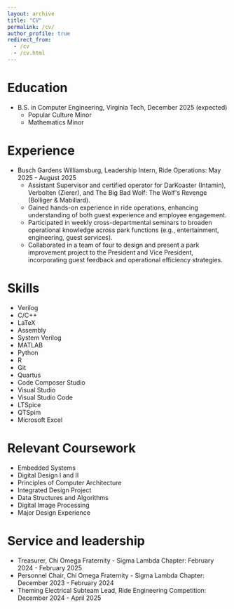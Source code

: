 ```yaml
---
layout: archive
title: "CV"
permalink: /cv/
author_profile: true
redirect_from:
  - /cv
  - /cv.html
---
```


Education
======
* B.S. in Computer Engineering, Virginia Tech, December 2025 (expected)
  * Popular Culture Minor
  * Mathematics Minor

Experience
======

* Busch Gardens Williamsburg, Leadership Intern, Ride Operations: May 2025 - August 2025
  * Assistant Supervisor and certified operator for DarKoaster (Intamin), Verbolten (Zierer), and The Big Bad Wolf: The Wolf's Revenge (Bolliger & Mabillard).
  * Gained hands-on experience in ride operations, enhancing understanding of both guest experience and employee engagement.
  * Participated in weekly cross-departmental seminars to broaden operational knowledge across park functions (e.g., entertainment, engineering, guest services).
  * Collaborated in a team of four to design and present a park improvement project to the President and Vice President, incorporating guest feedback and operational efficiency strategies.
  
Skills
======
* Verilog
* C/C++
* LaTeX
* Assembly
* System Verilog
* MATLAB
* Python
* R
* Git
* Quartus
* Code Composer Studio
* Visual Studio
* Visual Studio Code
* LTSpice
* QTSpim
* Microsoft Excel

Relevant Coursework
======
* Embedded Systems
* Digital Design I and II
* Principles of Computer Architecture
* Integrated Design Project
* Data Structures and Algorithms
* Digital Image Processing
* Major Design Experience


  
Service and leadership
======
* Treasurer, Chi Omega Fraternity - Sigma Lambda Chapter: February 2024 - February 2025
* Personnel Chair, Chi Omega Fraternity - Sigma Lambda Chapter: December 2023 - February 2024
* Theming Electrical Subteam Lead, Ride Engineering Competition: December 2024 - April 2025
